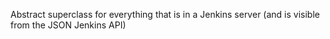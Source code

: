 Abstract superclass for everything that is in a Jenkins server (and is visible from the JSON Jenkins API)